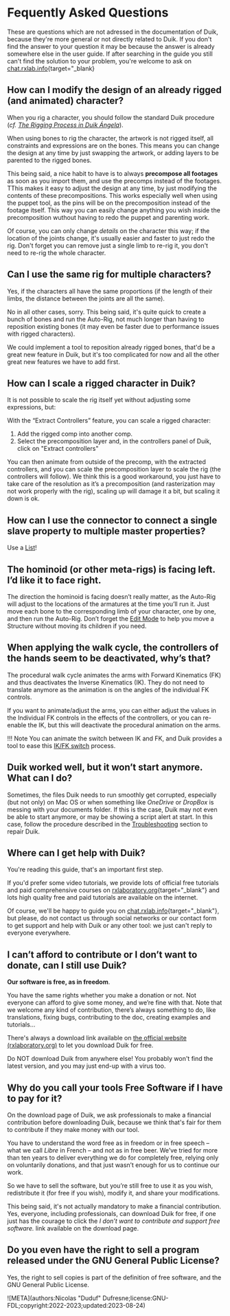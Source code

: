 # Fequently Asked Questions

These are questions which are not adressed in the documentation of Duik, because they're more general or not directly related to Duik. If you don't find the answer to your question it may be because the answer is already somewhere else in the user guide. If after searching in the guide you still can't find the solution to your problem, you're welcome to ask on [chat.rxlab.info](http://chat.rxlab.info){target="_blank}

## How can I modify the design of an already rigged (and animated) character?

When you rig a character, you should follow the standard Duik procedure (*cf. [The Rigging Process in Duik Ángela](guide/rigging.md)*).

When using bones to rig the character, the artwork is not rigged itself, all constraints and expressions are on the bones. This means you can change the design at any time by just swapping the artwork, or adding layers to be parented to the rigged bones.

This being said, a nice habit to have is to always **precompose all footages** as soon as you import them, and use the precomps instead of the footages. TThis makes it easy to adjust the design at any time, by just modifying the contents of these precompositions. This works especially well when using the puppet tool, as the pins will be on the precomposition instead of the footage itself. This way you can easily change anything you wish inside the precomposition wuthout having to redo the puppet and parenting work.

Of course, you can only change *details* on the character this way; if the location of the joints change, it's usually easier and faster to just redo the rig. Don't forget you can remove just a single limb to re-rig it, you don't need to re-rig the whole character.

## Can I use the same rig for multiple characters?

Yes, if the characters all have the same proportions (if the length of their limbs, the distance between the joints are all the same).

No in all other cases, sorry. This being said, it's quite quick to create a bunch of bones and run the Auto-Rig, not much longer than having to reposition existing bones (it may even be faster due to performance issues with rigged characters).

We could implement a tool to reposition already rigged bones, that'd be a great new feature in Duik, but it's too complicated for now and all the other great new features we have to add first.

## How can I scale a rigged character in Duik?

It is not possible to scale the rig itself yet without adjusting some expressions, but:

With the “Extract Controllers” feature, you can scale a rigged character:

1. Add the rigged comp into another comp.
2. Select the precomposition layer and, in the controllers panel of Duik, click on "Extract controllers"

You can then animate from outside of the precomp, with the extracted controllers, and you can scale the precomposition layer to scale the rig (the controllers will follow).
We think this is a good workaround, you just have to take care of the resolution as it’s a precomposition (and rasterization may not work properly with the rig), scaling up will damage it a bit, but scaling it down is ok.

## How can I use the connector to connect a single slave property to multiple master properties?

Use a [List](guide/constraints/tools/list.md)!

## The hominoid (or other meta-rigs) is facing left. I’d like it to face right.

The direction the hominoid is facing doesn’t really matter, as the Auto-Rig will adjust to the locations of the armatures at the time you’ll run it. Just move each bone to the corresponding limb of your character, one by one, and then run the Auto-Rig. Don’t forget the [Edit Mode](guide/bones/tools/edit.md) to help you move a Structure without moving its children if you need.

## When applying the walk cycle, the controllers of the hands seem to be deactivated, why’s that?

The procedural walk cycle animates the arms with Forward Kinematics (FK) and thus deactivates the Inverse Kinematics (IK). They do not need to translate anymore as the animation is on the angles of the individual FK controls.

If you want to animate/adjust the arms, you can either adjust the values in the Individual FK controls in the effects of the controllers, or you can re-enable the IK, but this will deactivate the procedural animation on the arms.

!!! Note
    You can animate the switch between IK and FK, and Duik provides a tool to ease this [IK/FK switch](guide/animation/tools/ik-fk-switch.md) process.


## Duik worked well, but it won’t start anymore. What can I do?

Sometimes, the files Duik needs to run smoothly get corrupted, especially (but not only) on Mac OS or when something like *OneDrive* or *DropBox* is messing with your documents folder. If this is the case, Duik may not even be able to start anymore, or may be showing a script alert at start. In this case, follow the procedure described in the [Troubleshooting](getting-started/troubleshoot.md) section to repair Duik.

## Where can I get help with Duik?

You're reading this guide, that's an important first step.

If you'd prefer some video tutorials, we provide lots of official free tutorials and paid comprehensive courses on [rxlaboratory.org](https://rxlaboratory.org){target="_blank"} and lots high quality free and paid tutorials are available on the internet.

Of course, we'll be happy to guide you on [chat.rxlab.info](http://chat.rxlab.info){target="_blank"}, but please, do not contact us through social networks or our contact form to get support and help with Duik or any other tool: we just can't reply to everyone everywhere.

## I can’t afford to contribute or I don’t want to donate, can I still use Duik?

**Our software is free, as in freedom**.

You have the same rights whether you make a donation or not. Not everyone can afford to give some money, and we’re fine with that. Note that we welcome any kind of contribution, there’s always something to do, like translations, fixing bugs, contributing to the doc, creating examples and tutorials…

There's always a download link available on [the official website (rxlaboratory.org)](https://rxlaboratory.org) to let you download Duik for free.

Do NOT download Duik from anywhere else! You probably won't find the latest version, and you may just end-up with a virus too.

## Why do you call your tools Free Software if I have to pay for it?

On the download page of Duik, we ask professionals to make a financial contribution before downloading Duik, because we think that's fair for them to contribute if they make money with our tool.

You have to understand the word free as in freedom or in free speech – what we call *Libre* in French – and not as in free beer. We’ve tried for more than ten years to deliver everything we do for completely free, relying only on voluntarily donations, and that just wasn’t enough for us to continue our work.

So we have to sell the software, but you’re still free to use it as you wish, redistribute it (for free if you wish), modify it, and share your modifications.

This being said, it's not actually mandatory to make a financial contribution. Yes, everyone, including professionals, can download Duik for free, if one just has the courage to click the *I don’t want to contribute and support free software.* link available on the download page.

## Do you even have the right to sell a program released under the GNU General Public License?

Yes, the right to sell copies is part of the definition of free software, and the GNU General Public License.


![META](authors:Nicolas "Duduf" Dufresne;license:GNU-FDL;copyright:2022-2023;updated:2023-08-24)
